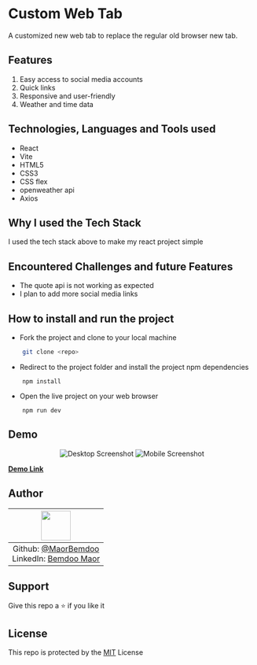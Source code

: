# Custom Web Tab
A customized new web tab to replace the regular old browser new tab.

## Features

1. Easy access to social media accounts
2. Quick links
3. Responsive and user-friendly
4. Weather and time data

## Technologies, Languages and Tools used

- React
- Vite
- HTML5
- CSS3
- CSS flex
- openweather api
- Axios

## Why I used the Tech Stack

I used the tech stack above to make my react project simple

## Encountered Challenges and future Features

- The quote api is not working as expected
- I plan to add more social media links

## How to install and run the project

- Fork the project and clone to your local machine
```bash
    git clone <repo>
```
- Redirect to the project folder and install the project npm dependencies
```node
    npm install
```
- Open the live project on your web browser
```node
    npm run dev
```

## Demo

<div align="center">
    <img src="src/assets/desktopScreenshot.jpg" alt="Desktop Screenshot">
    <img src="src/assets/mobileScreenshots.jpg" alt="Mobile Screenshot">
</div>

**[Demo Link]()**

## Author

| <img src="https://github.com/MaorBemdoo.png" width="60px"/> |
|:--:|
|Github: [@MaorBemdoo](https://github.com/MaorBemdoo) <br> LinkedIn: [Bemdoo Maor](https://www.linkedin.com/in/bemdoo-maor-449698279/)|

## Support

Give this repo a ⭐ if you like it

## License

This repo is protected by the [MIT](LICENSE) License
